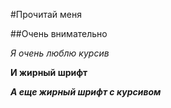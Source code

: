#Прочитай меня

##Очень внимательно

*Я очень люблю курсив*

**И жирный шрифт**

***А еще жирный шрифт с курсивом***
